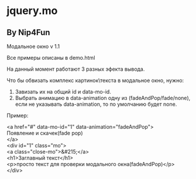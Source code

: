 <h1>jquery.mo</h1>

<h2>By Nip4Fun</h2>
Модальное окно v 1.1

Все примеры описаны в demo.html

На данный момент работают 3 разных эфекта вывода.

Что бы обвизать комплекс картинок\текста в модальное окно, нужно:
1) Завизать их на общий id и data-mo-id.
2) Выбрать анимацию в data-animation одну из (fadeAndPop/fade/none), если не указывать data-animation, то по умолчанию будет none.

Пример:


<div> &lt;a href=&quot;#&quot; data-mo-id=&quot;1&quot; data-animation=&quot;fadeAndPop&quot;&gt;</div> <div> Появление и скачек(fade pop)</div> <div> &lt;/a&gt;</div> <div> &lt;div id=&quot;1&quot; class=&quot;mo&quot;&gt;</div> <div> &lt;a class=&quot;close-mo&quot;&gt;&amp;#215;&lt;/a&gt;</div> <div> &lt;h1&gt;Заглавный текст&lt;/h1&gt;</div> <div> &lt;p&gt;просто текст для проверки модального окна(fadeAndPop)&lt;/p&gt;</div> <div> &lt;/div&gt;</div>
